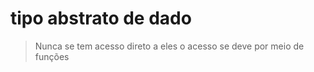 # tipo abstrato de dado 

> Nunca se tem acesso direto a eles
> o acesso se deve por meio de funções

